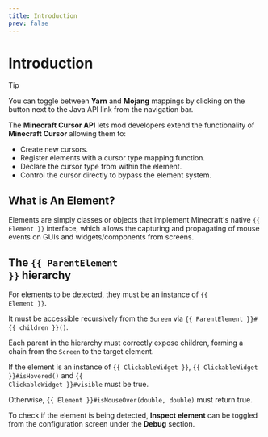 ```yaml
---
title: Introduction
prev: false
--- 
```

# Introduction

> [!TIP]
> You can toggle between **Yarn** and **Mojang** mappings by clicking on the button next to the Java API link from the navigation bar.


The **Minecraft Cursor API** lets mod developers extend the functionality of **Minecraft Cursor** allowing them to:
- Create new cursors.
- Register elements with a cursor type mapping function. 
- Declare the cursor type from within the element.
- Control the cursor directly to bypass the element system.

## What is An Element?

Elements are simply classes or objects that implement Minecraft's native <code>{{ Element }}</code> interface, which allows the capturing and propagating of mouse events on GUIs and widgets/components from screens.

## The <code>{{ ParentElement }}</code> hierarchy

For elements to be detected, they must be an instance of <code>{{ Element }}</code>.

It must be accessible recursively from the `Screen` via <code>{{ ParentElement }}#{{ children }}()</code>. 

Each parent in the hierarchy must correctly expose children, forming a chain from the `Screen` to the target element.

If the element is an instance of <code>{{ ClickableWidget }}</code>, <code>{{ ClickableWidget }}#isHovered()</code> and
<code>{{ ClickableWidget }}#visible</code> must be true.

Otherwise, <code>{{ Element }}#isMouseOver(double, double)</code> must return true.

To check if the element is being detected, **Inspect element** can be toggled from the configuration screen under the **Debug** section.

<script setup lang="ts">
import useMappings from '../composables/useMappings'

const { Element, ParentElement, children, ClickableWidget } = useMappings()
</script>
